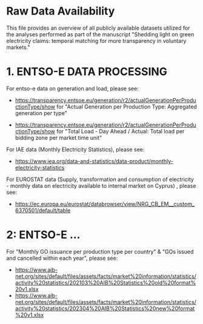 # Raw Data Availability

This file provides an overview of all publicly available datasets utilized for the analyses performed as part of the manuscript "Shedding light on green electricity claims: temporal matching for more transparency in voluntary markets."

# 1. ENTSO-E DATA PROCESSING

For entso-e data on generation and load, please see:

- https://transparency.entsoe.eu/generation/r2/actualGenerationPerProductionType/show for "Actual Generation per Production Type: Aggregated generation per type"

- https://transparency.entsoe.eu/generation/r2/actualGenerationPerProductionType/show for "Total Load - Day Ahead / Actual: Total load per bidding zone per market time unit"

For IAE data (Monthly Electricity Statistics), please see:

- https://www.iea.org/data-and-statistics/data-product/monthly-electricity-statistics

For EUROSTAT data (Supply, transformation and consumption of electricity - monthly data on electricity available to internal market on Cyprus) , please see: 

- https://ec.europa.eu/eurostat/databrowser/view/NRG_CB_EM__custom_6370501/default/table

# 2: ENTSO-E ...

For "Monthly GO issuance per production type per country" & "GOs issued and cancelled within each year", please see: 

- https://www.aib-net.org/sites/default/files/assets/facts/market%20information/statistics/activity%20statistics/202103%20AIB%20Statistics%20old%20format%20v1.xlsx
- https://www.aib-net.org/sites/default/files/assets/facts/market%20information/statistics/activity%20statistics/202304%20AIB%20Statistics%20new%20format%20v1.xlsx
